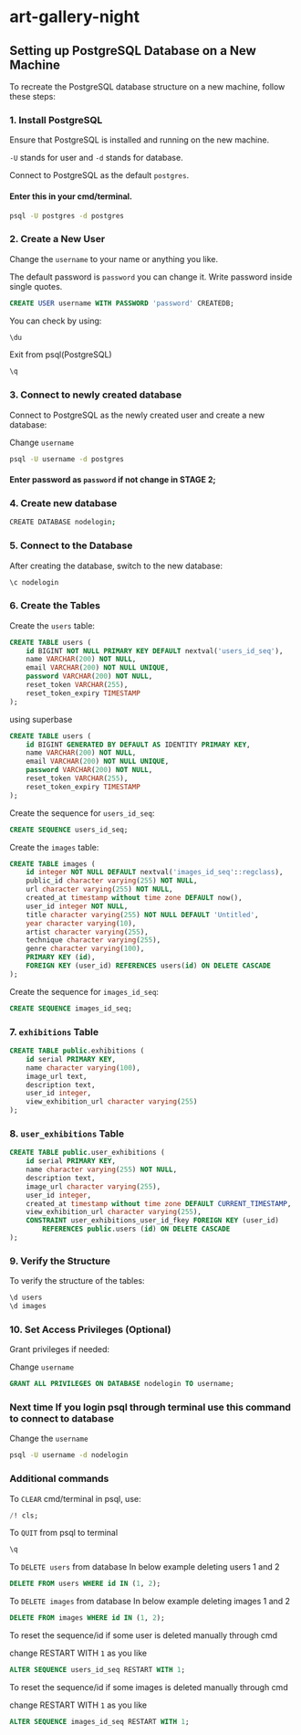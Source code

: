 # art-gallery-night

## Setting up PostgreSQL Database on a New Machine

To recreate the PostgreSQL database structure on a new machine, follow these steps:

### 1. Install PostgreSQL

Ensure that PostgreSQL is installed and running on the new machine.
 
 `-U` stands for user and `-d` stands for database. 

Connect to PostgreSQL as the default `postgres`. 

#### Enter this in your cmd/terminal.

```bash
psql -U postgres -d postgres
```

### 2. Create a New User
Change the `username` to your name or anything you like.

The default password is `password` you can change it. Write password inside single quotes.

```sql
CREATE USER username WITH PASSWORD 'password' CREATEDB;
```
You can check by using:
```bash
\du
```
Exit from psql(PostgreSQL)
```bash
\q
```

### 3. Connect to newly created database

Connect to PostgreSQL as the newly created user and create a new database:

Change `username`
```bash
psql -U username -d postgres
```

#### Enter password as `password` if not change in STAGE 2;

### 4. Create new database
```bash
CREATE DATABASE nodelogin;
```
### 5. Connect to the Database

After creating the database, switch to the new database:
```bash
\c nodelogin
```
### 6. Create the Tables

Create the `users` table:

```sql
CREATE TABLE users (
    id BIGINT NOT NULL PRIMARY KEY DEFAULT nextval('users_id_seq'),
    name VARCHAR(200) NOT NULL,
    email VARCHAR(200) NOT NULL UNIQUE,
    password VARCHAR(200) NOT NULL,
    reset_token VARCHAR(255),
    reset_token_expiry TIMESTAMP
);
```

using superbase
```sql
CREATE TABLE users (
    id BIGINT GENERATED BY DEFAULT AS IDENTITY PRIMARY KEY,
    name VARCHAR(200) NOT NULL,
    email VARCHAR(200) NOT NULL UNIQUE,
    password VARCHAR(200) NOT NULL,
    reset_token VARCHAR(255),
    reset_token_expiry TIMESTAMP
);

```

Create the sequence for `users_id_seq`:
```sql
CREATE SEQUENCE users_id_seq;
```

Create the `images` table:

```sql
CREATE TABLE images (
    id integer NOT NULL DEFAULT nextval('images_id_seq'::regclass),
    public_id character varying(255) NOT NULL,
    url character varying(255) NOT NULL,
    created_at timestamp without time zone DEFAULT now(),
    user_id integer NOT NULL,
    title character varying(255) NOT NULL DEFAULT 'Untitled',
    year character varying(10),
    artist character varying(255),
    technique character varying(255),
    genre character varying(100),
    PRIMARY KEY (id),
    FOREIGN KEY (user_id) REFERENCES users(id) ON DELETE CASCADE
);

```
Create the sequence for `images_id_seq`:
```sql
CREATE SEQUENCE images_id_seq;
```

### 7. `exhibitions` Table
```sql
CREATE TABLE public.exhibitions (
    id serial PRIMARY KEY,
    name character varying(100),
    image_url text,
    description text,
    user_id integer,
    view_exhibition_url character varying(255)
);
```
### 8. `user_exhibitions` Table
```sql
CREATE TABLE public.user_exhibitions (
    id serial PRIMARY KEY,
    name character varying(255) NOT NULL,
    description text,
    image_url character varying(255),
    user_id integer,
    created_at timestamp without time zone DEFAULT CURRENT_TIMESTAMP,
    view_exhibition_url character varying(255),
    CONSTRAINT user_exhibitions_user_id_fkey FOREIGN KEY (user_id)
        REFERENCES public.users (id) ON DELETE CASCADE
);
```

### 9. Verify the Structure

To verify the structure of the tables:
```bash
\d users
\d images
```

### 10. Set Access Privileges (Optional)

Grant privileges if needed:

Change `username`
```sql
GRANT ALL PRIVILEGES ON DATABASE nodelogin TO username;
```

### Next time If you login psql through terminal use this command to connect to database

Change the `username`
```bash
psql -U username -d nodelogin
```

### Additional commands

To `CLEAR` cmd/terminal in psql, use:
```sql
/! cls;
```
To `QUIT` from psql to terminal
```sql
\q
```
To `DELETE users` from database
In below example deleting users 1 and 2
```sql
DELETE FROM users WHERE id IN (1, 2);
```
To `DELETE images` from database
In below example deleting images 1 and 2
```sql
DELETE FROM images WHERE id IN (1, 2);
```

To reset the sequence/id if some user is deleted manually through cmd

change RESTART WITH `1` as you like
```sql
ALTER SEQUENCE users_id_seq RESTART WITH 1;
```

To reset the sequence/id if some images is deleted manually through cmd

change RESTART WITH `1` as you like
```sql
ALTER SEQUENCE images_id_seq RESTART WITH 1;
```
